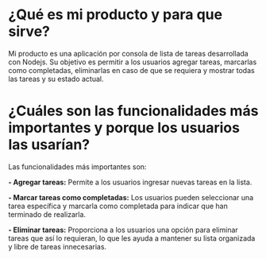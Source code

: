 # **¿Qué es mi producto y para que sirve?**
Mi producto es una aplicación por consola de lista de tareas desarrollada con Nodejs. Su objetivo es permitir a los usuarios agregar tareas, marcarlas como completadas, eliminarlas en caso de que se requiera y mostrar todas las tareas y su estado actual.

# **¿Cuáles son las funcionalidades más importantes y porque los usuarios las usarían?**
Las funcionalidades más importantes son:

**- Agregar tareas:** Permite a los usuarios ingresar nuevas tareas en la lista.

**- Marcar tareas como completadas:** Los usuarios pueden seleccionar una tarea específica y marcarla como completada para indicar que han terminado de realizarla.

**- Eliminar tareas:** Proporciona a los usuarios una opción para eliminar tareas que así lo requieran, lo que les ayuda a mantener su lista organizada y libre de tareas innecesarias.